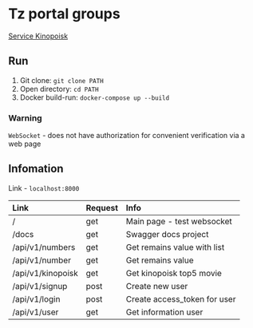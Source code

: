 # Tz portal groups

[Service Kinopoisk](https://kinopoisk.dev/)

## Run

1. Git clone: `git clone PATH`
2. Open directory: `cd PATH`
3. Docker build-run: `docker-compose up --build`

### Warning

`WebSocket` - does not have authorization for convenient verification via a web page

## Infomation

Link - `localhost:8000`

|Link|Request|Info|
|:---|:---|:---|
|/|get|Main page - test websocket|
|/docs|get|Swagger docs project|
|/api/v1/numbers|get|Get remains value with list|
|/api/v1/number|get|Get remains value|
|/api/v1/kinopoisk|get|Get kinopoisk top5 movie|
|/api/v1/signup|post|Create new user|
|/api/v1/login|post|Create access_token for user|
|/api/v1/user|get|Get information user|

